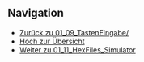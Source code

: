
## Navigation


* [Zurück zu 01_09_TastenEingabe/](../01_09_TastenEingabe/index.html)  
* [Hoch zur Übersicht](../index.html)  
* [Weiter zu 01_11_HexFiles_Simulator](../01_11_HexFiles_Simulator/index.html)  
